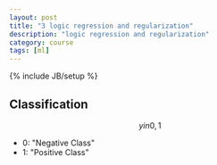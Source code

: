 ```yaml
---
layout: post
title: "3 logic regression and regularization"
description: "logic regression and regularization"
category: course 
tags: [ml]
---
```

{% include JB/setup %}

## Classification

$$ y in {0, 1} $$

* 0: "Negative Class"
* 1: "Positive Class"
